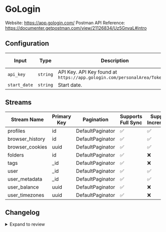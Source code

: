 # GoLogin
Website: https://app.gologin.com/
Postman API Reference: https://documenter.getpostman.com/view/21126834/Uz5GnvaL#intro

## Configuration

| Input | Type | Description | Default Value |
|-------|------|-------------|---------------|
| `api_key` | `string` | API Key. API Key found at `https://app.gologin.com/personalArea/TokenApi` |  |
| `start_date` | `string` | Start date.  |  |

## Streams
| Stream Name | Primary Key | Pagination | Supports Full Sync | Supports Incremental |
|-------------|-------------|------------|---------------------|----------------------|
| profiles | id | DefaultPaginator | ✅ |  ✅  |
| browser_history | id | DefaultPaginator | ✅ |  ✅  |
| browser_cookies | uuid | DefaultPaginator | ✅ |  ✅  |
| folders | id | DefaultPaginator | ✅ |  ❌  |
| tags | _id | DefaultPaginator | ✅ |  ❌  |
| user | _id | DefaultPaginator | ✅ |  ✅  |
| user_metadata | _id | DefaultPaginator | ✅ |  ✅  |
| user_balance | uuid | DefaultPaginator | ✅ |  ❌  |
| user_timezones | uuid | DefaultPaginator | ✅ |  ❌  |

## Changelog

<details>
  <summary>Expand to review</summary>

| Version          | Date              | Pull Request | Subject        |
|------------------|-------------------|--------------|----------------|
| 0.0.11 | 2025-07-12 | [63153](https://github.com/airbytehq/airbyte/pull/63153) | Update dependencies |
| 0.0.10 | 2025-07-05 | [62563](https://github.com/airbytehq/airbyte/pull/62563) | Update dependencies |
| 0.0.9 | 2025-06-21 | [61784](https://github.com/airbytehq/airbyte/pull/61784) | Update dependencies |
| 0.0.8 | 2025-06-14 | [61102](https://github.com/airbytehq/airbyte/pull/61102) | Update dependencies |
| 0.0.7 | 2025-05-24 | [60727](https://github.com/airbytehq/airbyte/pull/60727) | Update dependencies |
| 0.0.6 | 2025-05-10 | [59283](https://github.com/airbytehq/airbyte/pull/59283) | Update dependencies |
| 0.0.5 | 2025-04-26 | [58826](https://github.com/airbytehq/airbyte/pull/58826) | Update dependencies |
| 0.0.4 | 2025-04-19 | [58154](https://github.com/airbytehq/airbyte/pull/58154) | Update dependencies |
| 0.0.3 | 2025-04-12 | [57674](https://github.com/airbytehq/airbyte/pull/57674) | Update dependencies |
| 0.0.2 | 2025-04-05 | [57044](https://github.com/airbytehq/airbyte/pull/57044) | Update dependencies |
| 0.0.1 | 2025-04-04 | [57010](https://github.com/airbytehq/airbyte/pull/57010) | Initial release by [@btkcodedev](https://github.com/btkcodedev) via Connector Builder |

</details>
